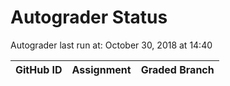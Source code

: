 # Autograder Status
Autograder last run at: October 30, 2018 at 14:40

| GitHub ID | Assignment | Graded Branch |
|-----------|------------|---------------|
